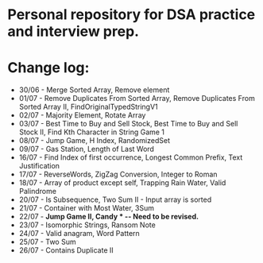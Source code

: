 # Personal repository for DSA practice and interview prep.

# Change log:
- 30/06 - Merge Sorted Array, Remove element
- 01/07 - Remove Duplicates From Sorted Array, Remove Duplicates From Sorted Array II, FindOriginalTypedStringV1
- 02/07 - Majority Element, Rotate Array
- 03/07 - Best Time to Buy and Sell Stock, Best Time to Buy and Sell Stock II, Find Kth Character in String Game 1
- 08/07 - Jump Game, H Index, RandomizedSet
- 09/07 - Gas Station, Length of Last Word
- 16/07 - Find Index of first occurrence, Longest Common Prefix, Text Justification
- 17/07 - ReverseWords, ZigZag Conversion, Integer to Roman
- 18/07 - Array of product except self, Trapping Rain Water, Valid Palindrome
- 20/07 - Is Subsequence, Two Sum II - Input array is sorted
- 21/07 - Container with Most Water, 3Sum
- 22/07 - **Jump Game II, Candy * -- Need to be revised.**
- 23/07 - Isomorphic Strings, Ransom Note
- 24/07 - Valid anagram, Word Pattern
- 25/07 - Two Sum
- 26/07 - Contains Duplicate II
